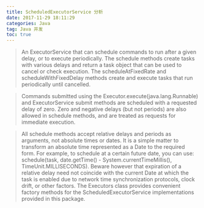 ```yaml
---
title: ScheduledExecutorService 分析
date: 2017-11-29 18:11:29   
categories: Java  
tag: Java 并发
toc: true  
---
```


>An ExecutorService that can schedule commands to run after a given delay, or to execute periodically.
The schedule methods create tasks with various delays and return a task object that can be used to cancel or check execution. The scheduleAtFixedRate and scheduleWithFixedDelay methods create and execute tasks that run periodically until cancelled.

>Commands submitted using the Executor.execute(java.lang.Runnable) and ExecutorService submit methods are scheduled with a requested delay of zero. Zero and negative delays (but not periods) are also allowed in schedule methods, and are treated as requests for immediate execution.

>All schedule methods accept relative delays and periods as arguments, not absolute times or dates. It is a simple matter to transform an absolute time represented as a Date to the required form. For example, to schedule at a certain future date, you can use: schedule(task, date.getTime() - System.currentTimeMillis(), TimeUnit.MILLISECONDS). Beware however that expiration of a relative delay need not coincide with the current Date at which the task is enabled due to network time synchronization protocols, clock drift, or other factors. The Executors class provides convenient factory methods for the ScheduledExecutorService implementations provided in this package.
